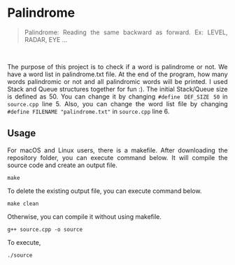 # Palindrome

<div style="text-align: justify">

> Palindrome: Reading the same backward as forward. Ex: LEVEL, RADAR, EYE ...
<br>

The purpose of this project is to check if a word is palindrome or not. We have a word list in palindrome.txt file. At the end of the program, how many words palindromic or not and all palindromic words will be printed. I used Stack and Queue structures together for fun :). The initial Stack/Queue size is defined as 50. You can change it by changing `#define DEF_SIZE 50` in `source.cpp` line 5. Also, you can change the word list file by changing `#define FILENAME "palindrome.txt"` in `source.cpp` line 6. 

## Usage

For macOS and Linux users, there is a makefile. After downloading the repository folder, you can execute command below. It will compile the source code and create an output file.
```
make
```
To delete the existing output file, you can execute command below.
```
make clean
```
Otherwise, you can compile it without using makefile.
```
g++ source.cpp -o source
```
To execute,
```
./source
```


</div>